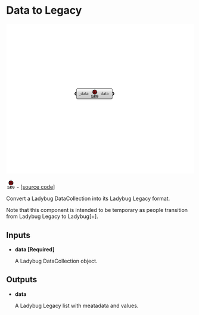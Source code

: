 # Data to Legacy

![](../../.gitbook/assets/Data_to_Legacy.png)

![](../../.gitbook/assets/Data_to_Legacy%20%281%29.png) - [\[source code\]](https://github.com/ladybug-tools/ladybug-grasshopper/blob/master/ladybug_grasshopper/src//LB%20Data%20to%20Legacy.py)

Convert a Ladybug DataCollection into its Ladybug Legacy format.

Note that this component is intended to be temporary as people transition from Ladybug Legacy to Ladybug\[+\].

## Inputs

* **data \[Required\]**

  A Ladybug DataCollection object. 

## Outputs

* **data**

  A Ladybug Legacy list with meatadata and values. 

